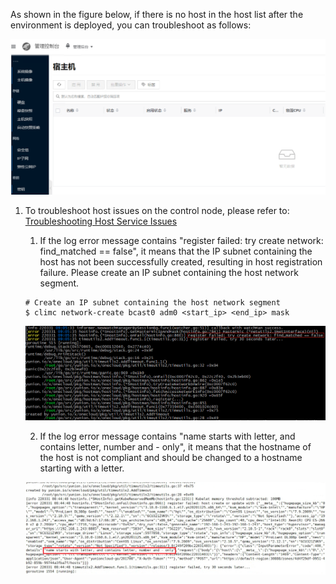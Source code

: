 As shown in the figure below, if there is no host in the host list after the environment is deployed, you can troubleshoot as follows:

  ![](../images/nohost.png)

1. To troubleshoot host issues on the control node, please refer to: [Troubleshooting Host Service Issues](../virt/faq/host)

    1. If the log error message contains "register failed: try create network: find_matched == false", it means that the IP subnet containing the host has not been successfully created, resulting in host registration failure. Please create an IP subnet containing the host network segment.

    ```
    # Create an IP subnet containing the host network segment
    $ climc network-create bcast0 adm0 <start_ip> <end_ip> mask
    ```

    ![](../images/iperror.png)

    2. If the log error message contains "name starts with letter, and contains letter, number and - only", it means that the hostname of the host is not compliant and should be changed to a hostname starting with a letter.

    ![](../images/hostnameerror.png)